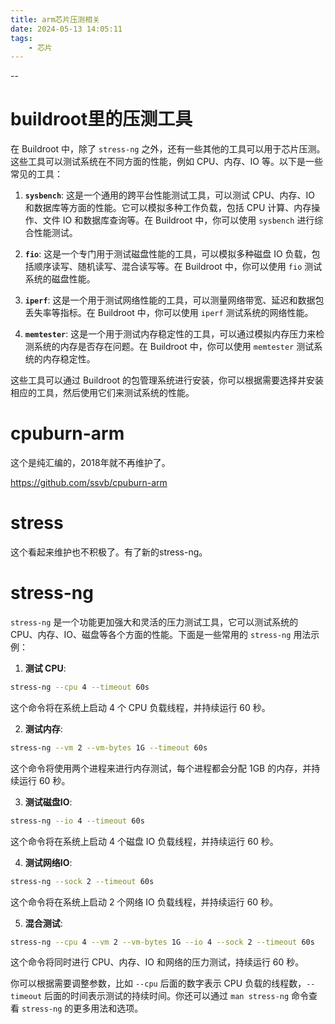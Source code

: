 ```yaml
---
title: arm芯片压测相关
date: 2024-05-13 14:05:11
tags:
	- 芯片
---
```


--

# buildroot里的压测工具

在 Buildroot 中，除了 `stress-ng` 之外，还有一些其他的工具可以用于芯片压测。这些工具可以测试系统在不同方面的性能，例如 CPU、内存、IO 等。以下是一些常见的工具：

1. **`sysbench`**: 这是一个通用的跨平台性能测试工具，可以测试 CPU、内存、IO 和数据库等方面的性能。它可以模拟多种工作负载，包括 CPU 计算、内存操作、文件 IO 和数据库查询等。在 Buildroot 中，你可以使用 `sysbench` 进行综合性能测试。

2. **`fio`**: 这是一个专门用于测试磁盘性能的工具，可以模拟多种磁盘 IO 负载，包括顺序读写、随机读写、混合读写等。在 Buildroot 中，你可以使用 `fio` 测试系统的磁盘性能。

3. **`iperf`**: 这是一个用于测试网络性能的工具，可以测量网络带宽、延迟和数据包丢失率等指标。在 Buildroot 中，你可以使用 `iperf` 测试系统的网络性能。

4. **`memtester`**: 这是一个用于测试内存稳定性的工具，可以通过模拟内存压力来检测系统的内存是否存在问题。在 Buildroot 中，你可以使用 `memtester` 测试系统的内存稳定性。

这些工具可以通过 Buildroot 的包管理系统进行安装，你可以根据需要选择并安装相应的工具，然后使用它们来测试系统的性能。

# cpuburn-arm

这个是纯汇编的，2018年就不再维护了。

https://github.com/ssvb/cpuburn-arm

# stress

这个看起来维护也不积极了。有了新的stress-ng。

# stress-ng

`stress-ng` 是一个功能更加强大和灵活的压力测试工具，它可以测试系统的 CPU、内存、IO、磁盘等各个方面的性能。下面是一些常用的 `stress-ng` 用法示例：

1. **测试 CPU**:

```bash
stress-ng --cpu 4 --timeout 60s
```

这个命令将在系统上启动 4 个 CPU 负载线程，并持续运行 60 秒。

2. **测试内存**:

```bash
stress-ng --vm 2 --vm-bytes 1G --timeout 60s
```

这个命令将使用两个进程来进行内存测试，每个进程都会分配 1GB 的内存，并持续运行 60 秒。

3. **测试磁盘IO**:

```bash
stress-ng --io 4 --timeout 60s
```

这个命令将在系统上启动 4 个磁盘 IO 负载线程，并持续运行 60 秒。

4. **测试网络IO**:

```bash
stress-ng --sock 2 --timeout 60s
```

这个命令将在系统上启动 2 个网络 IO 负载线程，并持续运行 60 秒。

5. **混合测试**:

```bash
stress-ng --cpu 4 --vm 2 --vm-bytes 1G --io 4 --sock 2 --timeout 60s
```

这个命令将同时进行 CPU、内存、IO 和网络的压力测试，持续运行 60 秒。

你可以根据需要调整参数，比如 `--cpu` 后面的数字表示 CPU 负载的线程数，`--timeout` 后面的时间表示测试的持续时间。你还可以通过 `man stress-ng` 命令查看 `stress-ng` 的更多用法和选项。